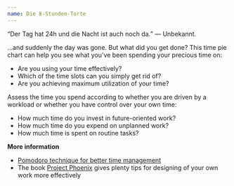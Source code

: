 ```yaml
---
name: Die 8-Stunden-Torte
---
```

<q>Der Tag hat 24h und die Nacht ist auch noch da.</q> &mdash; Unbekannt.

...and suddenly the day was gone. But what did you get done? This time pie chart can help you see what you've been spending your precious time on:


* Are you using your time effectively?
* Which of the time slots can you simply get rid of?
* Are you achieving maximum utilization of your time?

Assess the time you spend according to whether you are driven by a workload or whether you have control over your own time:


* How much time do you invest in future-oriented work?
* How much time do you expend on unplanned work?
* How much time is spent on routine tasks?

**More information**

* [Pomodoro technique for better time management](https://francescocirillo.com/pages/pomodoro-technique)
* The book [Project Phoenix](https://www.oreilly.de/buecher/12508/9783958751750-projekt-phoenix.html) gives plenty tips for designing of your own work more effectively

